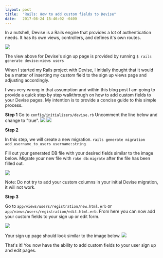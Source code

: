 ```yaml
---
layout: post
title:  "Rails: How to add custom fields to Devise"
date:   2017-08-24 15:46:02 -0400
---
```



In a nutshell, Devise is a Rails engine that provides a lot of authentication needs. It has its own views, controllers, and defines it's own routes.

![](http://imgur.com/a/XtRSU)

The view above for Devise's sign up page is provided by running `$ rails generate devise:views users`

When I started my Rails project with Devise, I initially thought that it would be a matter of inserting my custom field to the sign up views page and adjusting accordingly. 

I was very wrong in that assumption and within this blog post I am going to provide a quick step by step walkthrough on how to add custom fields to your Devise pages. My intention is to provide a concise guide to this simple process.

**Step 1**
Go to `config/initializers/devise.rb` 
Uncomment the line below and change to "true".
![](http://imgur.com/a/81KpW)
![](http://imgur.com/a/krjdW)

**Step 2**

In this step, we will create a new migration. 
`rails generate migration add_username_to_users username:string`

Fill out your generated DB file with your desired fields similar to the image below. Migrate your new file with `rake db:migrate` after the file has been filled out.

![](http://imgur.com/a/ItOtX)

Note: Do not try to add your custom columns in your initial Devise migration, it will not work.

**Step 3**

Go to `app/views/users/registration/new.html.erb` or `app/views/users/registration/edit.html.erb`. From here you can now add your custom fields to your sign up or edit form.

![](http://imgur.com/a/Tfmia)

Your sign up page should look similar to the image below.
![](http://imgur.com/a/2phWx)

That's it! You now have the ability to add custom fields to your user sign up and edit pages. 








